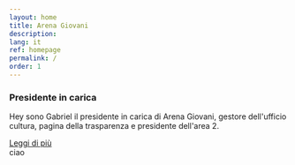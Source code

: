 ```yaml
---
layout: home
title: Arena Giovani
description: 
lang: it
ref: homepage
permalink: /
order: 1
---
```


<div class="container">
<div class="row">
  <div class="col-12 col-lg-6">
    <!--start card-->
    <div class="card-wrapper card-space">
      <div class="card card-bg">
        <div class="card-body">
          <h3 class="card-title h5 ">Presidente in carica</h3>
          <p class="card-text font-serif">Hey sono Gabriel il presidente in carica di Arena Giovani, gestore dell'ufficio cultura, pagina della trasparenza e presidente dell'area 2.</p>
          <a class="read-more" href="https://comune.arenagiovani.it/persone/PresidentOffice/">
            <span class="text">Leggi di più</span>
          </a>
        </div>
      </div>
    </div>
    <!--end card-->
  </div>
</div>
ciao
</div>
